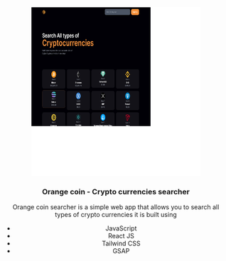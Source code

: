 <div align="center">
<img src="/public/app_screenshot.png" width="380" height="380" />

<h3 align="center">Orange coin - Crypto currencies searcher</h3>

<p align="center">Orange coin searcher is a simple web app that allows you to search all types of crypto currencies it is built using
</p>

<ul>
  <li>JavaScript</li>
  <li>React JS</li>
  <li>Tailwind CSS</li>
  <li>GSAP</li>
</ul>
</div>
